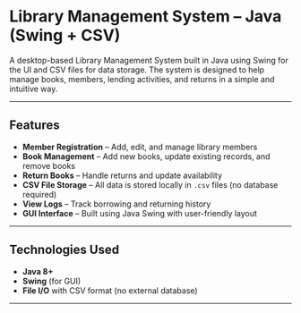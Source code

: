 #  Library Management System – Java (Swing + CSV)

A desktop-based Library Management System built in Java using Swing for the UI and CSV files for data storage. The system is designed to help manage books, members, lending activities, and returns in a simple and intuitive way.

---

##  Features

-  **Member Registration** – Add, edit, and manage library members
-  **Book Management** – Add new books, update existing records, and remove books
-  **Return Books** – Handle returns and update availability
-  **CSV File Storage** – All data is stored locally in `.csv` files (no database required)
-  **View Logs** – Track borrowing and returning history
-  **GUI Interface** – Built using Java Swing with user-friendly layout

---

##  Technologies Used

- **Java 8+**
- **Swing** (for GUI)
- **File I/O** with CSV format (no external database)

---

